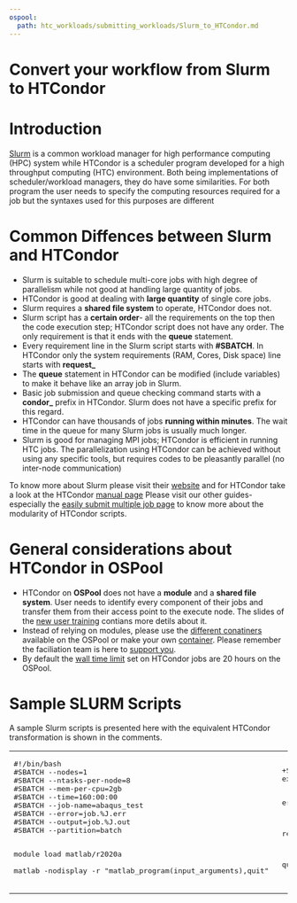 ```yaml
---
ospool:
  path: htc_workloads/submitting_workloads/Slurm_to_HTCondor.md
---
```


Convert your workflow from Slurm to HTCondor
============================================


# Introduction

[Slurm](https://slurm.schedmd.com/documentation.html) is a common workload manager for high performance computing (HPC) system while HTCondor
is a scheduler program developed for a high throughput computing (HTC) environment. Both being implementations of scheduler/workload managers, they do have
some similarities. For both program the user needs to specify the computing resources required for a job but the syntaxes used for this purposes are different

# Common Diffences between Slurm and HTCondor
- Slurm is suitable to schedule multi-core jobs with high degree of parallelism while not good at handling large quantity of jobs.
- HTCondor is good at dealing with **large quantity** of single core jobs.
- Slurm requires a **shared file system** to operate, HTCondor does not.
- Slurm script has a **certain order**- all the requirements on the top then the code execution step; HTCondor script does not have any order. The only requirement is that it ends with the **queue** statement.
- Every requirement line in the Slurm script starts with **#SBATCH**. In HTCondor only the system requirements (RAM, Cores, Disk space) line starts with **request_**
- The **queue** statement in HTCondor can be modified (include variables) to make it behave like an array job in Slurm.
- Basic job submission and queue checking command starts with a **condor_** prefix in HTCondor. Slurm does not have a specific prefix for this regard.
- HTCondor can have thousands of jobs **running within minutes**. The wait time in the queue for many Slurm jobs is usually much longer.
- Slurm is good for managing MPI jobs; HTCondor is efficient in running HTC jobs. The parallelization using HTCondor can be achieved without using any specific tools, but requires codes to be pleasantly parallel (no inter-node communication)

To know more about Slurm please visit their [website](https://slurm.schedmd.com/documentation.html) and for HTCondor take a look at the HTCondor [manual page](https://htcondor.readthedocs.io/en/latest/users-manual/index.html)
Please visit our other guides-especially the [easily submit multiple job page](../submit-multiple-jobs.md) to know more about the modularity of HTCondor scripts.

# General considerations about HTCondor in OSPool
- HTCondor on **OSPool** does not have a **module** and a **shared file system**. User needs to identify every component of their jobs and transfer them from their access point to the execute node. The slides of the [new user training](https://docs.google.com/presentation/d/1z-f81xtk_ZXeJcA1kX60JoScXdGfe-xgsB9g5YemrqI/edit#slide=id.g10c0fd09133_0_7) contians more detils about it.
- Instead of relying on modules, please use the [different conatiners](../../using_software/available-containers-list/) available on the OSPool or make your own [container](../../using_software/containers-singularity.md). Please remember the faciliation team is here to [support you](../../../support_and_training/support/getting-help-from-RCFs/).
- By default the [wall time limit](../../workload_planning/jobdurationcategory/) set on HTCondor jobs are 20 hours on the OSPool.

# Sample SLURM Scripts
A sample Slurm scripts is presented here with the equivalent HTCondor transformation is shown in the comments.  

<table>
<tr>
<td>
<pre>
#!/bin/bash
#SBATCH --nodes=1                              
#SBATCH --ntasks-per-node=8          
#SBATCH --mem-per-cpu=2gb            
#SBATCH --time=160:00:00       
#SBATCH --job-name=abaqus_test	     
#SBATCH --error=job.%J.err	    
#SBATCH --output=job.%J.out          
#SBATCH --partition=batch   

module load matlab/r2020a		     
matlab -nodisplay -r "matlab_program(input_arguments),quit"
</pre>
</td>
<td>
<pre>
+SingularityImage = ""
executable = short.sh

error = .error
output = short.output
log = short.log

request_cpus = 1
request_memory = 1 MB
request_disk = 1 MB

queue 1
</pre>
</td>
</tr>
<table>
